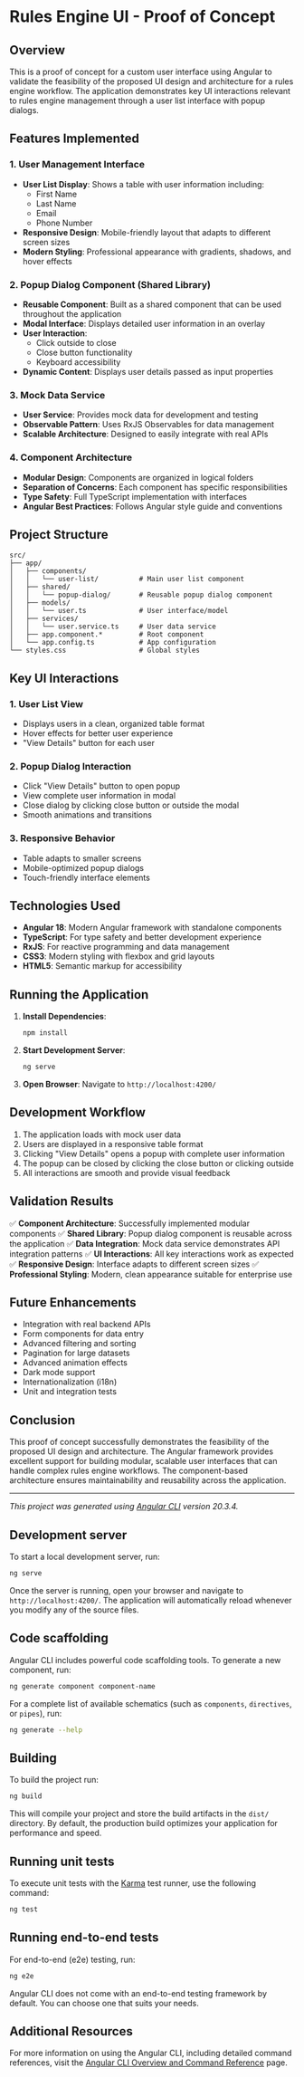 # Rules Engine UI - Proof of Concept

## Overview

This is a proof of concept for a custom user interface using Angular to validate the feasibility of the proposed UI design and architecture for a rules engine workflow. The application demonstrates key UI interactions relevant to rules engine management through a user list interface with popup dialogs.

## Features Implemented

### 1. User Management Interface
- **User List Display**: Shows a table with user information including:
  - First Name
  - Last Name
  - Email
  - Phone Number
- **Responsive Design**: Mobile-friendly layout that adapts to different screen sizes
- **Modern Styling**: Professional appearance with gradients, shadows, and hover effects

### 2. Popup Dialog Component (Shared Library)
- **Reusable Component**: Built as a shared component that can be used throughout the application
- **Modal Interface**: Displays detailed user information in an overlay
- **User Interaction**: 
  - Click outside to close
  - Close button functionality
  - Keyboard accessibility
- **Dynamic Content**: Displays user details passed as input properties

### 3. Mock Data Service
- **User Service**: Provides mock data for development and testing
- **Observable Pattern**: Uses RxJS Observables for data management
- **Scalable Architecture**: Designed to easily integrate with real APIs

### 4. Component Architecture
- **Modular Design**: Components are organized in logical folders
- **Separation of Concerns**: Each component has specific responsibilities
- **Type Safety**: Full TypeScript implementation with interfaces
- **Angular Best Practices**: Follows Angular style guide and conventions

## Project Structure

```
src/
├── app/
│   ├── components/
│   │   └── user-list/          # Main user list component
│   ├── shared/
│   │   └── popup-dialog/       # Reusable popup dialog component
│   ├── models/
│   │   └── user.ts             # User interface/model
│   ├── services/
│   │   └── user.service.ts     # User data service
│   ├── app.component.*         # Root component
│   └── app.config.ts           # App configuration
└── styles.css                  # Global styles
```

## Key UI Interactions

### 1. User List View
- Displays users in a clean, organized table format
- Hover effects for better user experience
- "View Details" button for each user

### 2. Popup Dialog Interaction
- Click "View Details" button to open popup
- View complete user information in modal
- Close dialog by clicking close button or outside the modal
- Smooth animations and transitions

### 3. Responsive Behavior
- Table adapts to smaller screens
- Mobile-optimized popup dialogs
- Touch-friendly interface elements

## Technologies Used

- **Angular 18**: Modern Angular framework with standalone components
- **TypeScript**: For type safety and better development experience
- **RxJS**: For reactive programming and data management
- **CSS3**: Modern styling with flexbox and grid layouts
- **HTML5**: Semantic markup for accessibility

## Running the Application

1. **Install Dependencies**:
   ```bash
   npm install
   ```

2. **Start Development Server**:
   ```bash
   ng serve
   ```

3. **Open Browser**:
   Navigate to `http://localhost:4200/`

## Development Workflow

1. The application loads with mock user data
2. Users are displayed in a responsive table format
3. Clicking "View Details" opens a popup with complete user information
4. The popup can be closed by clicking the close button or clicking outside
5. All interactions are smooth and provide visual feedback

## Validation Results

✅ **Component Architecture**: Successfully implemented modular components
✅ **Shared Library**: Popup dialog component is reusable across the application
✅ **Data Integration**: Mock data service demonstrates API integration patterns
✅ **UI Interactions**: All key interactions work as expected
✅ **Responsive Design**: Interface adapts to different screen sizes
✅ **Professional Styling**: Modern, clean appearance suitable for enterprise use

## Future Enhancements

- Integration with real backend APIs
- Form components for data entry
- Advanced filtering and sorting
- Pagination for large datasets
- Advanced animation effects
- Dark mode support
- Internationalization (i18n)
- Unit and integration tests

## Conclusion

This proof of concept successfully demonstrates the feasibility of the proposed UI design and architecture. The Angular framework provides excellent support for building modular, scalable user interfaces that can handle complex rules engine workflows. The component-based architecture ensures maintainability and reusability across the application.

---

*This project was generated using [Angular CLI](https://github.com/angular/angular-cli) version 20.3.4.*

## Development server

To start a local development server, run:

```bash
ng serve
```

Once the server is running, open your browser and navigate to `http://localhost:4200/`. The application will automatically reload whenever you modify any of the source files.

## Code scaffolding

Angular CLI includes powerful code scaffolding tools. To generate a new component, run:

```bash
ng generate component component-name
```

For a complete list of available schematics (such as `components`, `directives`, or `pipes`), run:

```bash
ng generate --help
```

## Building

To build the project run:

```bash
ng build
```

This will compile your project and store the build artifacts in the `dist/` directory. By default, the production build optimizes your application for performance and speed.

## Running unit tests

To execute unit tests with the [Karma](https://karma-runner.github.io) test runner, use the following command:

```bash
ng test
```

## Running end-to-end tests

For end-to-end (e2e) testing, run:

```bash
ng e2e
```

Angular CLI does not come with an end-to-end testing framework by default. You can choose one that suits your needs.

## Additional Resources

For more information on using the Angular CLI, including detailed command references, visit the [Angular CLI Overview and Command Reference](https://angular.dev/tools/cli) page.
